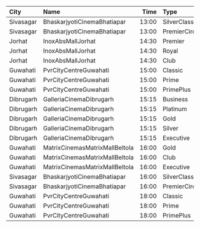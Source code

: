 | City      | Name                           |  Time | Type          | Price | Capacity | Booked |
| :-------- | :----------------------------- | ----: | :------------ | ----: | -------: | -----: |
| Sivasagar | BhaskarjyotiCinemaBhatiapar    | 13:00 | SilverClass   |  200₹ |      176 |    132 |
| Sivasagar | BhaskarjyotiCinemaBhatiapar    | 13:00 | PremierCircle |  150₹ |      315 |    273 |
| Jorhat    | InoxAbsMallJorhat              | 14:30 | Premier       |  120₹ |       16 |      0 |
| Jorhat    | InoxAbsMallJorhat              | 14:30 | Royal         |  350₹ |        7 |      0 |
| Jorhat    | InoxAbsMallJorhat              | 14:30 | Club          |  230₹ |       19 |      0 |
| Guwahati  | PvrCityCentreGuwahati          | 15:00 | Classic       |  190₹ |       40 |     20 |
| Guwahati  | PvrCityCentreGuwahati          | 15:00 | Prime         |  220₹ |       82 |     43 |
| Guwahati  | PvrCityCentreGuwahati          | 15:00 | PrimePlus     |  260₹ |       13 |     13 |
| Dibrugarh | GalleriaCinemaDibrugarh        | 15:15 | Business      |  340₹ |       17 |      8 |
| Dibrugarh | GalleriaCinemaDibrugarh        | 15:15 | Platinum      |  280₹ |       22 |     11 |
| Dibrugarh | GalleriaCinemaDibrugarh        | 15:15 | Gold          |  190₹ |       85 |     43 |
| Dibrugarh | GalleriaCinemaDibrugarh        | 15:15 | Silver        |  100₹ |       50 |     26 |
| Dibrugarh | GalleriaCinemaDibrugarh        | 15:15 | Executive     |  240₹ |      150 |     79 |
| Guwahati  | MatrixCinemasMatrixMallBeltola | 16:00 | Gold          |  350₹ |      100 |      0 |
| Guwahati  | MatrixCinemasMatrixMallBeltola | 16:00 | Club          |  200₹ |      100 |      0 |
| Guwahati  | MatrixCinemasMatrixMallBeltola | 16:00 | Executive     |  150₹ |      100 |      0 |
| Sivasagar | BhaskarjyotiCinemaBhatiapar    | 16:00 | SilverClass   |  200₹ |      176 |    132 |
| Sivasagar | BhaskarjyotiCinemaBhatiapar    | 16:00 | PremierCircle |  150₹ |      315 |    273 |
| Guwahati  | PvrCityCentreGuwahati          | 18:00 | Classic       |  190₹ |       40 |     20 |
| Guwahati  | PvrCityCentreGuwahati          | 18:00 | Prime         |  220₹ |       82 |     61 |
| Guwahati  | PvrCityCentreGuwahati          | 18:00 | PrimePlus     |  260₹ |       13 |      7 |